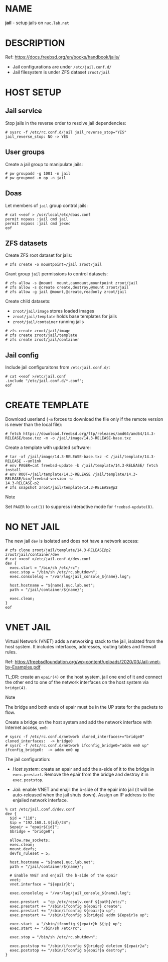 # NAME

**jail** - setup jails on `nuc.lab.net`


# DESCRIPTION

Ref: https://docs.freebsd.org/en/books/handbook/jails/

  * Jail configurations are under `/etc/jail.conf.d/`
  * Jail filesystem is under ZFS dataset `zroot/jail` 

# HOST SETUP

## Jail service

Stop jails in the reverse order to resolve jail dependencies:

```console
# sysrc -f /etc/rc.conf.d/jail jail_reverse_stop="YES"
jail_reverse_stop: NO -> YES
```

## User groups

Create a jail group to manipulate jails:

```console
# pw groupadd -g 1001 -n jail
# pw groupmod -m op -n jail
```

## Doas

Let members of `jail` group control jails:

```console
# cat <<eof > /usr/local/etc/doas.conf
permit nopass :jail cmd jail
permit nopass :jail cmd jexec
eof
```

## ZFS datasets

Create ZFS root dataset for jails:

```console
# zfs create -o mountpoint=/jail zroot/jail
```

Grant group `jail` permissions to control datasets:

```control
# zfs allow -s @mount  mount,canmount,mountpoint zroot/jail
# zfs allow -s @create create,destroy,@mount zroot/jail
# zfs allow -g jail @mount,@create,readonly zroot/jail
```

Create child datasets:

  * `zroot/jail/image` stores loaded images
  * `zroot/jail/template` holds base templates for jails
  * `zroot/jail/container` running jails

```
# zfs create zroot/jail/image
# zfs create zroot/jail/template
# zfs create zroot/jail/container
```

## Jail config

Include jail configuraitons from `/etc/jail.conf.d/`:

```console
# cat <<eof >/etc/jail.conf
.include "/etc/jail.conf.d/*.conf";
eof
```


# CREATE TEMPLATE

Download userland (`-m` forces to download the file only if the remote version
is newer than the local file):

```console
# fetch https://download.freebsd.org/ftp/releases/amd64/amd64/14.3-RELEASE/base.txz -m -o /jail/image/14.3-RELEASE-base.txz
```

Create a template with updated software:

```console
# tar -xf /jail/image/14.3-RELEASE-base.txz -C /jail/template/14.3-RELEASE --unlink
# env PAGER=cat freebsd-update -b /jail/template/14.3-RELEASE/ fetch install
# env ROOT=/jail/template/14.3-RELEASE /jail/template/14.3-RELEASE/bin/freebsd-version -u
14.3-RELEASE-p2
# zfs snapshot zroot/jail/template/14.3-RELEASE@p2
```

> [!NOTE]
> Set `PAGER` to `cat(1)` to suppress interactive mode for `freebsd-update(8)`.


# NO NET JAIL

The new jail `dev` is isolated and does not have a network access:

```console
# zfs clone zroot/jail/template/14.3-RELEASE@p2 zroot/jail/container/dev
# cat <<eof >/etc/jail.conf.d/dev.conf
dev {
  exec.start = "/bin/sh /etc/rc";
  exec.stop = "/bin/sh /etc/rc.shutdown";
  exec.consolelog = "/var/log/jail_console_${name}.log";

  host.hostname = "${name}.nuc.lab.net";
  path = "/jail/container/${name}";

  exec.clean;
}
eof
```

# VNET JAIL

Virtual Network (VNET) adds a networking stack to the jail, isolated from the
host system. It includes interfaces, addresses, routing tables and firewall
rules.

Ref: https://freebsdfoundation.org/wp-content/uploads/2020/03/Jail-vnet-by-Examples.pdf

TL;DR: create an `epair(4)` on the host system, jail one end of it and connect
the other end to one of the network interfaces on the host system via
`bridge(4)`.

> [!Note]
> The bridge and both ends of epair must be in the UP state for the packets to 
> flow.

Create a bridge on the host system and add the network interface with Internet
access, `em0`:

```console
# sysrc -f /etc/rc.conf.d/network cloned_interfaces+="bridge0"
cloned_interfaces:  -> bridge0
# sysrc -f /etc/rc.conf.d/network ifconfig_bridge0="addm em0 up"
ifconfig_bridge0:  -> addm em0 up
```

The jail configuration:

  * *Host system*: create an epair and add the a-side of it to the bridge in
    `exec.prestart`. Remove the epair from the bridge and destroy it in
    `exec.poststop`.

  * *Jail*: enable VNET and enajil the b-side of the epair into jail (it will
    be auto-released when the jail shuts down). Assign an IP address to the
    enjailed network interface.

```console
% cat /etc/jail.conf.d/dev.conf
dev {
  $id = "110";
  $ip = "192.168.1.${id}/24";
  $epair = "epair${id}";
  $bridge = "bridge0";

  allow.raw_sockets;
  exec.clean;
  mount.devfs;
  devfs_ruleset = 5;

  host.hostname = "${name}.nuc.lab.net";
  path = "/jail/container/${name}";

  # Enable VNET and enjail the b-side of the epair
  vnet;
  vnet.interface = "${epair}b";
  
  exec.consolelog = "/var/log/jail_console_${name}.log";
  
  exec.prestart  = "cp /etc/resolv.conf ${path}/etc/";
  exec.prestart += "/sbin/ifconfig ${epair} create";
  exec.prestart += "/sbin/ifconfig ${epair}a up";
  exec.prestart += "/sbin/ifconfig ${bridge} addm ${epair}a up";

  exec.start  = "/sbin/ifconfig ${epair}b ${ip} up";
  exec.start += "/bin/sh /etc/rc";

  exec.stop = "/bin/sh /etc/rc.shutdown";

  exec.poststop += "/sbin/ifconfig ${bridge} deletem ${epair}a";
  exec.poststop += "/sbin/ifconfig ${epair}a destroy";
}
```
